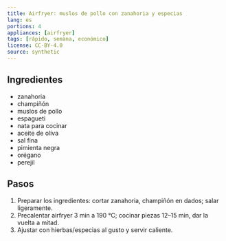 ```yaml
---
title: Airfryer: muslos de pollo con zanahoria y especias
lang: es
portions: 4
appliances: [airfryer]
tags: [rápido, semana, económico]
license: CC-BY-4.0
source: synthetic
---
```

## Ingredientes
- zanahoria
- champiñón
- muslos de pollo
- espagueti
- nata para cocinar
- aceite de oliva
- sal fina
- pimienta negra
- orégano
- perejil

## Pasos
1. Preparar los ingredientes: cortar zanahoria, champiñón en dados; salar ligeramente.
2. Precalentar airfryer 3 min a 190 °C; cocinar piezas 12–15 min, dar la vuelta a mitad.
3. Ajustar con hierbas/especias al gusto y servir caliente.
